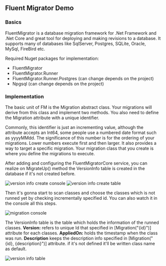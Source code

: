 <h2>Fluent Migrator Demo</h2>
<h3>Basics</h3>

  FluentMigrator is a database migration framework for .Net Framework and .Net Core and great tool for deploying and making revisions to a database. It supports many of databases like SqlServer, Postgres, SQLite, Oracle, MySql, FireBird etc.
  
  Required Nuget packages for implementation:

- FluentMigrator 
- FluentMigrator.Runner
- FluentMigrator.Runner.Postgres (can change depends on the project)
- Npgsql (can change depends on the project)

<h3>Implementation</h3>

The basic unit of FM is the Migration abstract class. Your migrations will derive from this class and implement two methods. You also need to define the Migration attribute with a unique identifier.

Commonly, this identifier is just an incrementing value, although the attribute accepts an Int64, some people use a numbered date format such as yyyyMMdd. The significance of this number is for the ordering of your migrations. Lower numbers execute first and then larger. It also provides a way to target a specific migration. Your migration class that you create is where you define the migrations to execute.

After adding and configuring the FluentMigratorCore service, you can realize on MigrateUp() method the VersionInfo table is created in the database if it's not created before. 

![version info create console](src/version-info-create.png)
![version info create table](src/version-info-table.png)

Then it's gonna start to scan classes and choose the classes which is not runned yet by checking incrementally specified id. You can also watch it in the console all this steps.

![migration console](src/migration.png)

The VersionInfo table is the table which holds the information of the runned classes.
<b>Version:</b> refers to unique Id that specified in [Migration("{id}")] attribute for each classes.
<b>AppliedOn:</b> holds the timestamp when the class was run.
<b>Description</b> keeps the description info specified in [Migration("{id}, {description}")] attribute. if it's not defined it'll be written class name as default.

![version info table](src/version-info-data.png)

